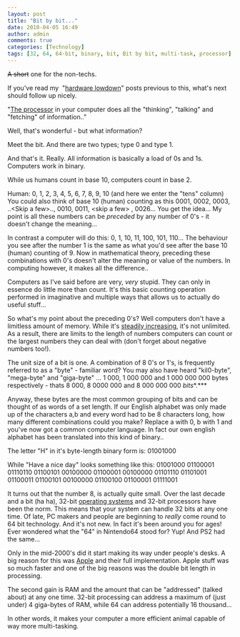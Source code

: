 ```yaml
---
layout: post
title: "Bit by bit..."
date: 2010-04-05 16:49
author: admin
comments: true
categories: [Technology]
tags: [32, 64, 64-bit, binary, bit, Bit by bit, multi-task, processor]
---
```

<span style="text-decoration: line-through;">A </span><span style="text-decoration: line-through;">short</span> one for the non-techs.

If you've read my  "<a href="http://www.google.co.uk/#hl=en&amp;source=hp&amp;q=hardware+lowdown&amp;meta=&amp;aq=f&amp;aqi=&amp;aql=&amp;oq=&amp;gs_rfai=&amp;fp=459b761b84e2996a" target="_blank">hardware lowdown</a>" posts previous to this, what's next should follow up nicely.

"<a href="http://blog.johncyril.com/?p=91" target="_blank">The processor</a> in your computer does all the "thinking", "talking" and "fetching" of information.."

Well, that's wonderful - but what information?

Meet the bit. And there are two types; type 0 and type 1.
<!--more-->And that's it. Really. All information is basically a load of 0s and 1s. Computers work in binary.
While us humans count in base 10, computers count in base 2.

Human: 0, 1, 2, 3, 4, 5, 6, 7, 8, 9, 10 (and here we enter the "tens" column)
You could also think of base 10 (human) counting as this 0001, 0002, 0003, ..&lt;Skip a few&gt;.., 0010, 0011, &lt;skip a few&gt; , 0026... You get the idea... My point is all these numbers can be *preceded* by any number of 0's - it doesn't change the meaning...

In contrast a computer will do this:
0, 1, 10, 11, 100, 101, 110... The behaviour you see after the number 1 is the same as what you'd see after the base 10 (human) counting of 9.
Now in mathematical theory, preceding these combinations with 0's doesn't alter the meaning or value of the numbers. In computing however, it makes all the difference..

Computers as I've said before are very, *very* stupid. They can only in essence do little more than count. It's this basic counting operation performed in imaginative and multiple ways that allows us to actually do useful stuff...

So what's my point about the preceding 0's? Well computers don't have a limitless amount of memory. While it's <a href="http://johncyril.com/?p=75" target="_blank">steadily increasing</a>, it's not unlimited. As a result, there are limits to the length of numbers computers can count or the largest numbers they can deal with (don't forget about negative numbers too!).

The unit size of a bit is one. A combination of 8 0's or 1's, is frequently referred to as a "byte" - familiar word? You may also have heard "kil0-byte", "mega-byte" and "giga-byte" ... 1 000, 1 000 000 and 1 000 000 000 bytes respectively - thats 8 000, 8 0000 000 and 8 000 000 000 *bits**.***

Anyway, these bytes are the most common grouping of bits and can be thought of as words of a set length.
If our English alphabet was only made up of the characters a,b and every word had to be 8 characters long, how many different combinations could you make?
Replace a with 0, b with 1 and you've now got a common computer language. In fact our own english alphabet has been translated into this kind of binary..

The letter "H" in it's byte-length binary form is: 01001000

While "Have a nice day" looks something like this: 01001000 01100001 01110110 01100101 00100000 01100001 00100000 01101110 01101001 01100011 01100101 00100000 01100100 01100001 01111001

It turns out that the number 8, is actually quite small. Over the last decade and a bit (ha ha), 32-bit <a href="http://blog.johncyril.com/?p=9" target="_blank">operating systems</a> and 32-bit processors have been the norm. This means that your system can handle 32 bits at any one time.
Of late, PC makers and people are beginning to *really* come round to 64 bit technology. And it's not new. In fact it's been around you for ages! Ever wondered what the "64" in Nintendo64 stood for? Yup! And PS2 had the same...

Only in the mid-2000's did it start making its way under people's desks. A big reason for this was <a href="http://blog.johncyril.com/?p=36" target="_blank">Apple</a> and their full implementation. Apple stuff was so much faster and one of the big reasons was the double bit length in processing.

The second gain is RAM and the amount that can be "addressed" (talked about)  at any one time.
32-bit processing can address a maximum of (just under) 4 giga-bytes of  RAM, while 64 can address potentially 16 thousand...

In other words, it makes your computer a more efficient animal capable of way more multi-tasking. 


